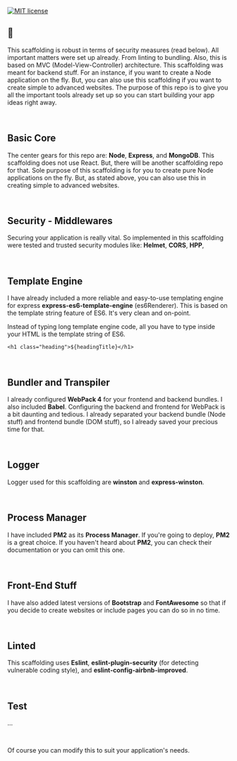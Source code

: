 
[![MIT license](http://img.shields.io/badge/license-MIT-brightgreen.svg)](http://opensource.org/licenses/MIT)

## 👋
This scaffolding is robust in terms of security measures (read below). All important matters were set up already. From linting to bundling. 
Also, this is based on MVC (Model-View-Controller) architecture. This scaffolding was meant for backend stuff. For an instance, if you want 
to create a Node application on the fly. But, you can also use this scaffolding if you want to create simple to advanced websites. The purpose
of this repo is to give you all the important tools already set up so you can start building your app ideas right away.

<br>

## Basic Core
The center gears for this repo are: **Node**, **Express**, and **MongoDB**. This scaffolding does not use React. But, there will be 
another scaffolding repo for that. Sole purpose of this scaffolding is for you to create pure Node applications on the fly. But, as stated 
above, you can also use this in creating simple to advanced websites.

<br>

## Security - Middlewares
Securing your application is really vital. So implemented in this scaffolding were tested and trusted security modules like: **Helmet**, 
**CORS**, **HPP**,  

<br>

## Template Engine
I have already included a more reliable and easy-to-use templating engine for express **express-es6-template-engine** (es6Renderer). This 
is based on the template string feature of ES6. It's very clean and on-point.

Instead of typing long template engine code, all you have to type inside your HTML is the template string of ES6.

```
<h1 class="heading">${headingTitle}</h1>
```

<br>

## Bundler and Transpiler
I already configured **WebPack 4** for your frontend and backend bundles. I also included **Babel**. Configuring the backend and frontend 
for WebPack is a bit daunting and tedious. I already separated your backend bundle (Node stuff) and frontend bundle (DOM stuff), so I 
already saved your precious time for that.

<br>

## Logger
Logger used for this scaffolding are **winston** and **express-winston**.

<br>

## Process Manager
I have included **PM2** as its **Process Manager**. If you're going to deploy, **PM2** is a great choice. If you haven't heard about **PM2**, 
you can check their documentation or you can omit this one.


<br>

## Front-End Stuff
I have also added latest versions of **Bootstrap** and **FontAwesome** so that if you decide to create websites or include pages you can do 
so in no time.

<br>

## Linted
This scaffolding uses **Eslint**, **eslint-plugin-security** (for detecting vulnerable coding style), and **eslint-config-airbnb-improved**.

<br>

## Test
...

<br>

Of course you can modify this to suit your application's needs.

